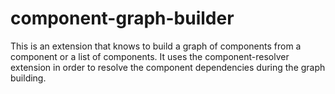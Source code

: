 # component-graph-builder
This is an extension that knows to build a graph of components from a component or a list of components.
It uses the component-resolver extension in order to resolve the component dependencies during the graph building.
